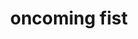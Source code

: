 ---
layout: smileys&emotion
title: oncoming fist
emoji: oncoming_fist
permalink: 👊.html
image: assets/img/3moji/oncoming_fist.png
---